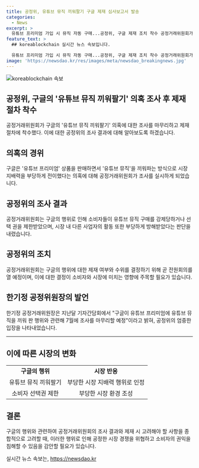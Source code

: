 ```yaml
---
title: 공정위, 유튜브 뮤직 끼워팔기 구글 제재 심사보고서 발송
categories:
  - News
excerpt: >
  유튜브 프리미엄 가입 시 뮤직 자동 구매...공정위, 구글 제재 조치 착수 공정거래위원회가 구글의 유튜브 뮤직 끼워팔기 의혹에 대한 조사를 완료하고 제재조치에 들어갔습니다. 공정위는 구글이 유튜브 프리미엄 가입자에게 유튜브 뮤직을 강제로 판매하여 시장지배력을 부당하게 확장했다는 결론을 내렸습니다. 이에 따라 소비자 선택권이 제한되었으며, 다른 사업자의 활동도 방해받았다고 공정위는 판단하고 있습니다. 이에 대한 제재 여부와 수위는 곧 결정될 예정입니다.
feature_text: >
  ## koreablockchain 실시간 뉴스 속보입니다.

  유튜브 프리미엄 가입 시 뮤직 자동 구매...공정위, 구글 제재 조치 착수 공정거래위원회가 구글의 유튜브 뮤직 끼워팔기 의혹에 대한 조사를 완료하고 제재조치에 들어갔습니다. 공정위는 구글이 유튜브 프리미엄 가입자에게 유튜브 뮤직을 강제로 판매하여 시장지배력을 부당하게 확장했다는 결론을 내렸습니다. 이에 따라 소비자 선택권이 제한되었으며, 다른 사업자의 활동도 방해받았다고 공정위는 판단하고 있습니다. 이에 대한 제재 여부와 수위는 곧 결정될 예정입니다.
image: 'https://newsdao.kr/res/images/meta/newsdao_breakingnews.jpg'
---
```


<p><img src="https://newsdao.kr/res/images/meta/newsdao_breakingnews.jpg" alt="koreablockchain 속보" /></p>

<h2>공정위, 구글의 '유튜브 뮤직 끼워팔기' 의혹 조사 후 제재 절차 착수</h2>

<p data-ke-size="size16">공정거래위원회가 구글의 '유튜브 뮤직 끼워팔기' 의혹에 대한 조사를 마무리하고 제재 절차에 착수했다. 이에 대한 공정위의 조사 결과에 대해 알아보도록 하겠습니다.</p>

<h2>의혹의 경위</h2>

<p data-ke-size="size16">구글은 '유튜브 프리미엄' 상품을 판매하면서 '유튜브 뮤직'을 끼워파는 방식으로 시장 지배력을 부당하게 전이했다는 의혹에 대해 공정거래위원회가 조사를 실시하게 되었습니다.</p>

<h2>공정위의 조사 결과</h2>

<p data-ke-size="size16">공정거래위원회는 구글의 행위로 인해 소비자들이 유튜브 뮤직 구매를 강제당하거나 선택 권을 제한받았으며, 시장 내 다른 사업자의 활동 또한 부당하게 방해받았다는 판단을 내렸습니다.</p>

<h2>공정위의 조치</h2>

<p data-ke-size="size16">공정거래위원회는 구글의 행위에 대한 제재 여부와 수위를 결정하기 위해 곧 전원회의를 열 예정이며, 이에 대한 결정이 소비자와 시장에 미치는 영향에 주목할 필요가 있습니다.</p>

<h2>한기정 공정위원장의 발언</h2>

<p data-ke-size="size16">한기정 공정거래위원장은 지난달 기자간담회에서 "구글이 유튜브 프리미엄에 유튜브 뮤직을 끼워 판 행위와 관련해 7월에 조사를 마무리할 예정"이라고 밝혀, 공정위의 엄중한 입장을 나타내었습니다.</p>

<hr>

<h2>이에 따른 시장의 변화</h2>

<table>
  <tr>
    <td style="text-align: center; height: 17px;"><b>구글의 행위</b></td>
    <td style="text-align: center; height: 17px;"><b>시장 반응</b></td>
  </tr>
  <tr>
    <td style="text-align: center; height: 17px;">유튜브 뮤직 끼워팔기</td>
    <td style="text-align: center; height: 17px;">부당한 시장 지배력 행위로 인정</td>
  </tr>
  <tr>
    <td style="text-align: center; height: 17px;">소비자 선택권 제한</td>
    <td style="text-align: center; height: 17px;">부당한 시장 환경 조성</td>
  </tr>
</table>

<h2>결론</h2>

<p data-ke-size="size16">구글의 행위와 관련하여 공정거래위원회의 조사 결과와 제재 시 고려해야 할 사항을 종합적으로 고려할 때, 이러한 행위로 인해 공정한 시장 경쟁을 위협하고 소비자의 권익을 침해할 수 있음을 감안할 필요가 있습니다.</p>
실시간 뉴스 속보는, <a href="https://newsdao.kr" rel="dofollow">https://newsdao.kr</a>



